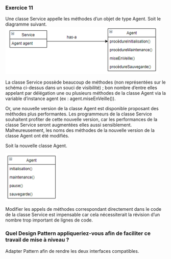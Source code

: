 ### Exercice 11

Une classe Service appelle les méthodes d’un objet de type Agent.
Soit le diagramme suivant. 
![img.png](img.png)

La classe Service possède beaucoup de méthodes (non représentées sur le
schéma ci-dessus dans un souci de visibilité) ; bon nombre d’entre elles appelant
par délégation une ou plusieurs méthodes de la classe Agent via la variable
d’instance agent (ex : agent.miseEnVeille()).

Or, une nouvelle version de la classe Agent est disponible proposant des
méthodes plus performantes. Les programmeurs de la classe Service souhaitent
profiter de cette nouvelle version, car les performances de la classe Service
seront augmentées elles aussi sensiblement. Malheureusement, les noms des
méthodes de la nouvelle version de la classe Agent ont été modifiés.

Soit la nouvelle classe Agent.

![img_1.png](img_1.png)

Modifier les appels de méthodes correspondant directement dans le code de la
classe Service est impensable car cela nécessiterait la révision d’un nombre trop
important de lignes de code.

### Quel Design Pattern appliqueriez-vous afin de faciliter ce travail de mise à niveau ?

Adapter Pattern afin de rendre les deux interfaces compatibles.

